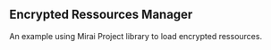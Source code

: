 Encrypted Ressources Manager
----------------------------

An example using Mirai Project library to load encrypted ressources.
